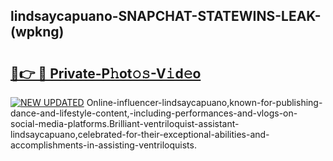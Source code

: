 ## lindsaycapuano-SNAPCHAT-STATEWINS-LEAK-(wpkng)


# <h2><a href="https://mediaupload.pro?-20M">🔗👉 🔴 Private-P𝚑ot𝚘𝚜-V𝚒d𝚎o</a></h2>

[![NEW UPDATED](https://i.imgur.com/0qMVB7G.gif)](https://mediaupload.pro?-20M)
Online-influencer-lindsaycapuano,known-for-publishing-dance-and-lifestyle-content,-including-performances-and-vlogs-on-social-media-platforms.Brilliant-ventriloquist-assistant-lindsaycapuano,celebrated-for-their-exceptional-abilities-and-accomplishments-in-assisting-ventriloquists.  